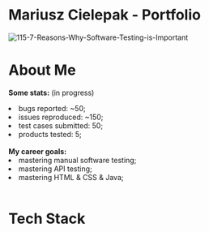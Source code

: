 # Mariusz Cielepak - Portfolio


![115-7-Reasons-Why-Software-Testing-is-Important](https://github.com/GPDragonGP/ImMariuszC.github.io/assets/61275107/23b986c6-8dc4-4a9c-99f1-3ea4131c5946)

# About Me

<b>Some stats:</b> (in progress)
<li>
  <lu>bugs reported: ~50;</lu>
</li>
<li>
  <lu>issues reproduced: ~150;</lu>
</li>
<li>
  <lo>test cases submitted: 50;</lo>
</li>
<li>  
  <lo>products tested: 5;</lo>
</li>

</br>
<b>My career goals:</b>
<li>
  <lo>mastering manual software testing;</lo>
</li>
<li>
  <lo>mastering API testing;</lo>
</li>
<li>
  <lo>mastering HTML & CSS & Java;</lo>
</li>

</br>

# Tech Stack
